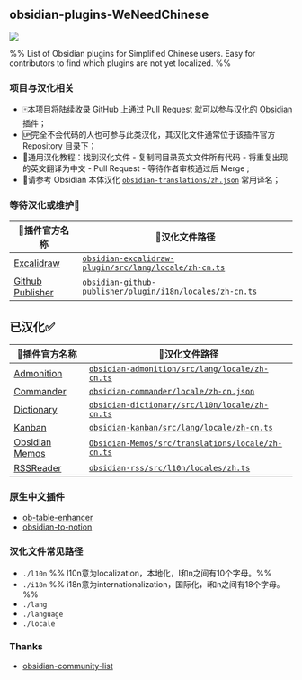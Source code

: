 ## obsidian-plugins-WeNeedChinese

![](https://img.shields.io/badge/language-Chinese-white.svg)

%% List of Obsidian plugins for Simplified Chinese users. Easy for contributors to find which plugins are not yet localized. %%

### 项目与汉化相关

- 🀄本项目将陆续收录 GitHub 上通过 Pull Request 就可以参与汉化的 [Obsidian](https://obsidian.md/) 插件；
- 🆙完全不会代码的人也可参与此类汉化，其汉化文件通常位于该插件官方 Repository 目录下；
- 📝通用汉化教程：找到汉化文件 - 复制同目录英文文件所有代码 - 将重复出现的英文翻译为中文 - Pull Request - 等待作者审核通过后 Merge ;
- 📌请参考 Obsidian 本体汉化 [`obsidian-translations/zh.json`](https://github.com/obsidianmd/obsidian-translations/blob/master/zh.json) 常用译名；

### 等待汉化或维护🚧

|📁插件官方名称|🔗汉化文件路径|
|---|---|
|[Excalidraw](https://github.com/zsviczian/obsidian-excalidraw-plugin)|[`obsidian-excalidraw-plugin/src/lang/locale/zh-cn.ts`](https://github.com/zsviczian/obsidian-excalidraw-plugin/blob/master/src/lang/locale/zh-cn.ts)|
|[Github Publisher](https://github.com/ObsidianPublisher/obsidian-github-publisher)|[`obsidian-github-publisher/plugin/i18n/locales/zh-cn.ts`](https://github.com/ObsidianPublisher/obsidian-github-publisher/blob/master/plugin/i18n/locales/zh-cn.ts)|

## 已汉化✅

|📁插件官方名称|🔗汉化文件路径|
|---|---|
|[Admonition](https://github.com/valentine195/obsidian-admonition)|[`obsidian-admonition/src/lang/locale/zh-cn.ts`](https://github.com/valentine195/obsidian-admonition/blob/master/src/lang/locale/zh-cn.ts)|
|[Commander](https://github.com/phibr0/obsidian-commander)|[`obsidian-commander/locale/zh-cn.json`](https://github.com/phibr0/obsidian-commander/blob/main/locale/zh-cn.json)|
|[Dictionary](https://github.com/phibr0/obsidian-dictionary)|[`obsidian-dictionary/src/l10n/locale/zh-cn.ts`](https://github.com/phibr0/obsidian-dictionary/blob/master/src/l10n/locale/zh-cn.ts)|
|[Kanban](https://github.com/mgmeyers/obsidian-kanban)|[`obsidian-kanban/src/lang/locale/zh-cn.ts`](https://github.com/mgmeyers/obsidian-kanban/blob/main/src/lang/locale/zh-cn.ts)|
|[Obsidian Memos](https://github.com/Quorafind/Obsidian-Memos)|[`Obsidian-Memos/src/translations/locale/zh-cn.ts`](https://github.com/Quorafind/Obsidian-Memos/blob/main/src/translations/locale/zh-cn.ts)|
|[RSSReader](https://github.com/joethei/obsidian-rss)|[`obsidian-rss/src/l10n/locales/zh.ts`](https://github.com/joethei/obsidian-rss/blob/master/src/l10n/locales/zh.ts)|

### 原生中文插件

- [ob-table-enhancer](https://github.com/Stardusten/ob-table-enhancer)
- [obsidian-to-notion](https://github.com/EasyChris/obsidian-to-notion)

### 汉化文件常见路径

- `./l10n` %% l10n意为localization，本地化，l和n之间有10个字母。%%
- `./i18n` %% i18n意为internationalization，国际化，i和n之间有18个字母。%%
- `./lang`
- `./language`
- `./locale`

### Thanks

- [obsidian-community-list](https://github.com/konhi/obsidian-community-list/blob/main/lists/plugins.md)
